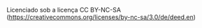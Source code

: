 Licenciado sob a licença CC BY-NC-SA (https://creativecommons.org/licenses/by-nc-sa/3.0/de/deed.en)
